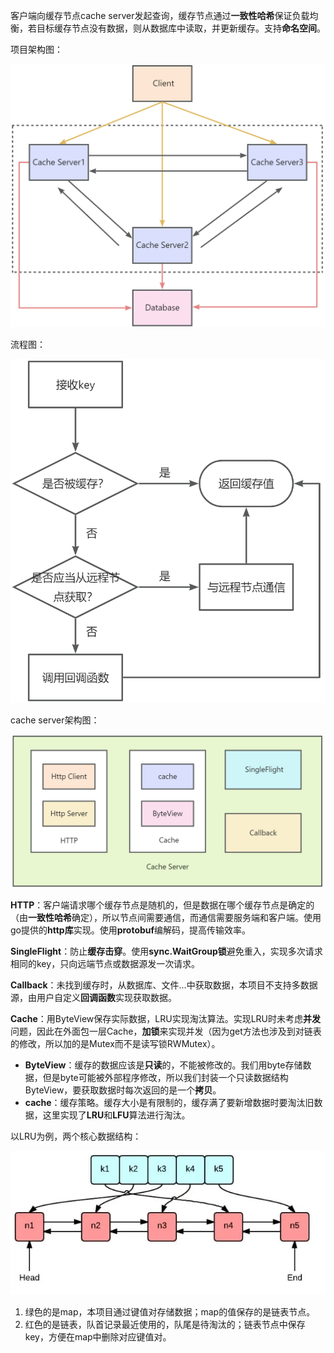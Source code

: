 客户端向缓存节点cache server发起查询，缓存节点通过**一致性哈希**保证负载均衡，若目标缓存节点没有数据，则从数据库中读取，并更新缓存。支持**命名空间**。

项目架构图：

![img](./img/yuque_diagram.jpg)

流程图：

![img](./img/yuque_diagram1.jpg)

cache server架构图：

![img](./img/yuque_diagram3.jpg)

**HTTP**：客户端请求哪个缓存节点是随机的，但是数据在哪个缓存节点是确定的（由**一致性哈希**确定），所以节点间需要通信，而通信需要服务端和客户端。使用go提供的**http库**实现。使用**protobuf**编解码，提高传输效率。

**SingleFlight**：防止**缓存击穿**。使用**sync.WaitGroup锁**避免重入，实现多次请求相同的key，只向远端节点或数据源发一次请求。

**Callback**：未找到缓存时，从数据库、文件...中获取数据，本项目不支持多数据源，由用户自定义**回调函数**实现获取数据。

**Cache**：用ByteView保存实际数据，LRU实现淘汰算法。实现LRU时未考虑**并发**问题，因此在外面包一层Cache，**加锁**来实现并发（因为get方法也涉及到对链表的修改，所以加的是Mutex而不是读写锁RWMutex）。

- **ByteView**：缓存的数据应该是**只读**的，不能被修改的。我们用byte存储数据，但是byte可能被外部程序修改，所以我们封装一个只读数据结构ByteView，要获取数据时每次返回的是一个**拷贝**。
- **cache**：缓存策略。缓存大小是有限制的，缓存满了要新增数据时要淘汰旧数据，这里实现了**LRU**和**LFU**算法进行淘汰。

以LRU为例，两个核心数据结构：

![img](./img/img.png)

1. 绿色的是map，本项目通过键值对存储数据；map的值保存的是链表节点。
2. 红色的是链表，队首记录最近使用的，队尾是待淘汰的；链表节点中保存key，方便在map中删除对应键值对。